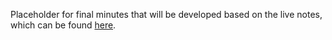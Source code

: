 Placeholder for final minutes that will be developed based on the live notes, which can be found [here](https://docs.google.com/document/d/1U7uR1tdwsF4UB74KPYwJHzrpZAcxziIw218I-eAGaJU/edit?usp=sharing).
